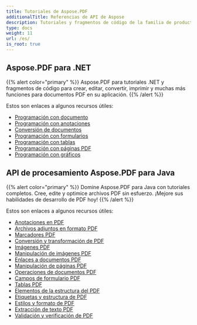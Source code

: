 ```yaml
---
title: Tutoriales de Aspose.PDF
additionalTitle: Referencias de API de Aspose
description: Tutoriales y fragmentos de código de la familia de productos Aspose.PDF. Incluye tutoriales básicos y avanzados sobre el uso de Aspose.PDF.
type: docs
weight: 11
url: /es/
is_root: true
---
```


## Aspose.PDF para .NET
{{% alert color="primary" %}}
Aspose.PDF para tutoriales .NET y fragmentos de código para crear, editar, convertir, imprimir y muchas más funciones para documentos PDF en su aplicación. 
{{% /alert %}}

Estos son enlaces a algunos recursos útiles:
- [Programación con documento](./net/programming-with-document/)
- [Programación con anotaciones](./net/annotations/)  
- [Conversión de documentos](./net/document-conversion/)
- [Programación con formularios](./net/programming-with-forms/)
- [Programación con tablas](./net/programming-with-tables/) 
- [Programación con páginas PDF](./net/programming-with-pdf-pages/)
- [Programación con gráficos](./net/programming-with-graphs/)
 
## API de procesamiento Aspose.PDF para Java
{{% alert color="primary" %}}
Domine Aspose.PDF para Java con tutoriales completos. Cree, edite y optimice archivos PDF sin esfuerzo. ¡Mejore sus habilidades de desarrollo de PDF hoy!
{{% /alert %}}

Estos son enlaces a algunos recursos útiles:
- [Anotaciones en PDF](./java/pdf-annotations/)
- [Archivos adjuntos en formato PDF](./java/pdf-attachments/)
- [Marcadores PDF](./java/pdf-bookmarks/)
- [Conversión y transformación de PDF](./java/pdf-conversion-transformation/)
- [Imágenes PDF](./java/pdf-images/)
- [Manipulación de imágenes PDF](./java/pdf-image-manipulation/)
- [Enlaces a documentos PDF](./java/pdf-document-links/)
- [Manipulación de páginas PDF](./java/pdf-page-manipulation/)
- [Operaciones de documentos PDF](./java/pdf-document-operations/)
- [Campos de formulario PDF](./java/pdf-form-fields/)
- [Tablas PDF](./java/pdf-tables/)
- [Elementos de la estructura del PDF](./java/pdf-structure-elements/)
- [Etiquetas y estructura de PDF](./java/pdf-tags-and-structure/)
- [Estilos y formato de PDF](./java/pdf-styles-and-formatting/)
- [Extracción de texto PDF](./java/pdf-text-extraction/)
- [Validación y verificación de PDF](./java/pdf-validation-and-verification/)


